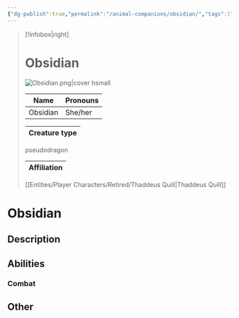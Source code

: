 ```yaml
---
{"dg-publish":true,"permalink":"/animal-companions/obsidian/","tags":["Creature","AnimalCompanion"]}
---
```



> [!infobox|right]
> # Obsidian
> ![Obsidian.png|cover hsmall](/img/user/Images/Creatures/Obsidian.png)
> 
> Name | Pronouns |
> ---|---|
> Obsidian | She/her |
> 
> Creature type |
> ---|
> pseudodragon
> 
> Affiliation |
> ---|
> [[Entities/Player Characters/Retired/Thaddeus Quill\|Thaddeus Quill]]



# Obsidian

## Description

## Abilities 

### Combat

## Other

